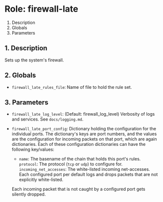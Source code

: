 # Role: firewall-late



1. Description
2. Globals
3. Parameters



## 1. Description

Sets up the system's firewall.



## 2. Globals

* `firewall_late_rules_file`: Name of file to hold the rule set.



## 3. Parameters

* `firewall_late_log_level`: (Default: firewall_log_level) Verbosity of logs
  and services. See `docs/logging.md`.
* `firewall_late_port_config`: Dictionary holding the configuration
  for the individual ports. The dictionary's keys are port numbers,
  and the values are the configuration for incoming packets on that
  port, which are again dictionaries. Each of these configuration
  dictionaries can have the following key/values:
  * `name`: The basename of the chain that holds this port's rules.
    `protocol`: The protocol (`tcp` or `udp`) to configure for.
    `incoming_net_accesses`: The white-listed incoming net-accesses.
  Each configured port per default logs and drops packets that are not
  explicitly white-listed.

  Each incoming packet that is not caught by a configured port gets
  silently dropped.
